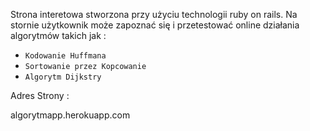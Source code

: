 Strona interetowa stworzona przy użyciu technologii ruby on rails.
Na stornie użytkownik może zapoznać się i przetestować online działania algorytmów takich jak :

* `Kodowanie Huffmana`
* `Sortowanie przez Kopcowanie`
* `Algorytm Dijkstry`

Adres Strony : 

algorytmapp.herokuapp.com
